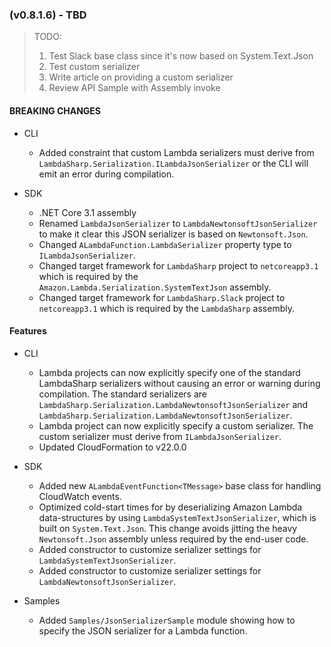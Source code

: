 ### (v0.8.1.6) - TBD

> TODO:
> 1. Test Slack base class since it's now based on System.Text.Json
> 1. Test custom serializer
> 1. Write article on providing a custom serializer
> 1. Review API Sample with Assembly invoke

#### BREAKING CHANGES


* CLI
  * Added constraint that custom Lambda serializers must derive from `LambdaSharp.Serialization.ILambdaJsonSerializer` or the CLI will emit an error during compilation.

* SDK
  * .NET Core 3.1 assembly
  * Renamed `LambdaJsonSerializer` to `LambdaNewtonsoftJsonSerializer` to make it clear this JSON serializer is based on `Newtonsoft.Json`.
  * Changed `ALambdaFunction.LambdaSerializer` property type to `ILambdaJsonSerializer`.
  * Changed target framework for `LambdaSharp` project to `netcoreapp3.1` which is required by the `Amazon.Lambda.Serialization.SystemTextJson` assembly.
  * Changed target framework for `LambdaSharp.Slack` project to `netcoreapp3.1` which is required by the `LambdaSharp` assembly.

#### Features

* CLI
  * Lambda projects can now explicitly specify one of the standard LambdaSharp serializers without causing an error or warning during compilation. The standard serializers are `LambdaSharp.Serialization.LambdaNewtonsoftJsonSerializer` and `LambdaSharp.Serialization.LambdaNewtonsoftJsonSerializer`.
  * Lambda project can now explicitly specify a custom serializer. The custom serializer must derive from `ILambdaJsonSerializer`.
  * Updated CloudFormation to v22.0.0

* SDK
  * Added new `ALambdaEventFunction<TMessage>` base class for handling CloudWatch events.
  * Optimized cold-start times for by deserializing Amazon Lambda data-structures by using `LambdaSystemTextJsonSerializer`, which is built on `System.Text.Json`. This change avoids jitting the heavy `Newtonsoft.Json` assembly unless required by the end-user code.
  * Added constructor to customize serializer settings for `LambdaSystemTextJsonSerializer`.
  * Added constructor to customize serializer settings for `LambdaNewtonsoftJsonSerializer`.

* Samples
  * Added `Samples/JsonSerializerSample` module showing how to specify the JSON serializer for a Lambda function.
